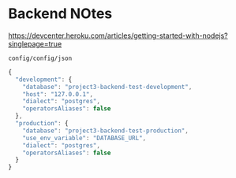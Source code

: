 # Backend NOtes

https://devcenter.heroku.com/articles/getting-started-with-nodejs?singlepage=true

`config/config/json`

```js
{
  "development": {
    "database": "project3-backend-test-development",
    "host": "127.0.0.1",
    "dialect": "postgres",
    "operatorsAliases": false
  },
  "production": {
    "database": "project3-backend-test-production",
    "use_env_variable": "DATABASE_URL",
    "dialect": "postgres",
    "operatorsAliases": false
  }
}
```